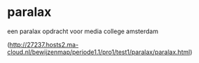 # paralax
een paralax opdracht voor media college amsterdam

(http://27237.hosts2.ma-cloud.nl/bewijzenmap/periode1.1/pro1/test1/paralax/paralax.html)
